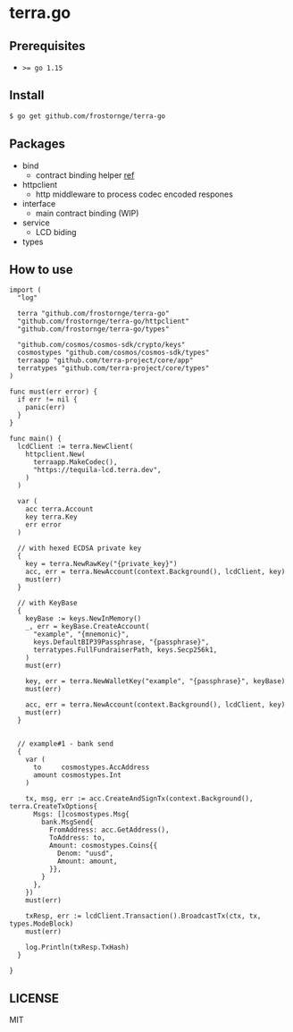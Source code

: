 # terra.go

## Prerequisites

* `>= go 1.15`

## Install

``` bash
$ go get github.com/frostornge/terra-go
```

## Packages

* bind
  * contract binding helper [ref](./interface/anchor/money-market/market)
* httpclient
  * http middleware to process codec encoded respones
* interface
  * main contract binding (WIP)
* service
  * LCD biding
* types

## How to use

``` golang
import (
  "log"
  
  terra "github.com/frostornge/terra-go"
  "github.com/frostornge/terra-go/httpclient"
  "github.com/frostornge/terra-go/types"
  
  "github.com/cosmos/cosmos-sdk/crypto/keys"
  cosmostypes "github.com/cosmos/cosmos-sdk/types"
  terraapp "github.com/terra-project/core/app"
  terratypes "github.com/terra-project/core/types"
)

func must(err error) {
  if err != nil {
    panic(err)
  }
}

func main() {
  lcdClient := terra.NewClient(
    httpclient.New(
      terraapp.MakeCodec(), 
      "https://tequila-lcd.terra.dev",
    )
  )
 
  var (
    acc terra.Account
    key terra.Key
    err error
  )
 
  // with hexed ECDSA private key
  {
    key = terra.NewRawKey("{private_key}")
    acc, err = terra.NewAccount(context.Background(), lcdClient, key)
    must(err)
  }
  
  // with KeyBase
  {
    keyBase := keys.NewInMemory()
    _, err = keyBase.CreateAccount(
      "example", "{mnemonic}", 
      keys.DefaultBIP39Passphrase, "{passphrase}", 
      terratypes.FullFundraiserPath, keys.Secp256k1,
    )
    must(err)
    
    key, err = terra.NewWalletKey("example", "{passphrase}", keyBase)
    must(err)
    
    acc, err = terra.NewAccount(context.Background(), lcdClient, key)
    must(err)
  }


  // example#1 - bank send
  {
    var (
      to     cosmostypes.AccAddress
      amount cosmostypes.Int
    )
  
    tx, msg, err := acc.CreateAndSignTx(context.Background(), terra.CreateTxOptions{
      Msgs: []cosmostypes.Msg{
        bank.MsgSend{
          FromAddress: acc.GetAddress(),
          ToAddress: to,
          Amount: cosmostypes.Coins{{
            Denom: "uusd",
            Amount: amount,
          }},
        }
      },
    })
    must(err)
    
    txResp, err := lcdClient.Transaction().BroadcastTx(ctx, tx, types.ModeBlock)
    must(err)
    
    log.Println(txResp.TxHash)
  }
  
}

```

## LICENSE

MIT
